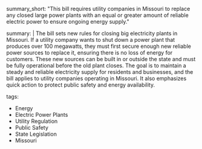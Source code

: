 summary_short: "This bill requires utility companies in Missouri to replace any closed large power plants with an equal or greater amount of reliable electric power to ensure ongoing energy supply."

summary: |
  The bill sets new rules for closing big electricity plants in Missouri. If a utility company wants to shut down a power plant that produces over 100 megawatts, they must first secure enough new reliable power sources to replace it, ensuring there is no loss of energy for customers. These new sources can be built in or outside the state and must be fully operational before the old plant closes. The goal is to maintain a steady and reliable electricity supply for residents and businesses, and the bill applies to utility companies operating in Missouri. It also emphasizes quick action to protect public safety and energy availability.

tags:
  - Energy
  - Electric Power Plants
  - Utility Regulation
  - Public Safety
  - State Legislation
  - Missouri
